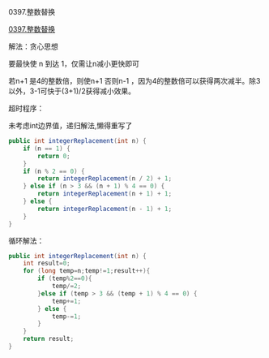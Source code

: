 0397.整数替换

[0397.整数替换
](https://leetcode-cn.com/problems/integer-replacement/)

解法：贪心思想

要最快使 n 到达 1，仅需让n减小更快即可

  若n+1 是4的整数倍，则使n+1 否则n-1 ，因为4的整数倍可以获得两次减半。除3以外，3-1可快于(3+1)/2获得减小效果。



超时程序：

未考虑int边界值，递归解法,懒得重写了

```java
public int integerReplacement(int n) {
    if (n == 1) {
        return 0;
    }
    if (n % 2 == 0) {
        return integerReplacement(n / 2) + 1;
    } else if (n > 3 && (n + 1) % 4 == 0) {
        return integerReplacement(n + 1) + 1;
    } else {
        return integerReplacement(n - 1) + 1;
    }
}
```



循环解法：



```java
public int integerReplacement(int n) {
    int result=0;
    for (long temp=n;temp!=1;result++){
        if (temp%2==0){
            temp/=2;
        }else if (temp > 3 && (temp + 1) % 4 == 0) {
            temp+=1;
        } else {
            temp-=1;
        }
    }
    return result;
}
```

